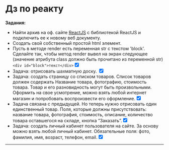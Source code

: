 # Дз по реакту
__Задания:__
- Найти архив на оф. сайте [ReactJS](https://reactjs.org/) с 
библиотекой ReactJS и подключить 
ее к новому веб документу. 
- Создать свой собственный простой html элемент.
- Пусть в методе render есть переменная str с текстом 'block'. 
  Сделайте так, чтобы метод render вывел на экран следующее (значение атрибута class должно быть прочитано из переменной str)
  ```<div id="block">текст</div>```<input type="checkbox" checked>
 - Задача: отрисовать шахматную доску. <input type="checkbox" checked>
 - Задача: создать страницу со списком товаров. 
 Список товаров должен содержать Название товара, фотографию, стоимость товара. 
   Товар и его разновидность могут быть произвольными. 
   Оформить на свое усмотрение, можно взять любой интернет магазин и попробовать воспроизвести его оформление.<input type="checkbox" checked>
- Задача связана с предыдущей. Но теперь нужно отрисовать один единственный товар. 
  Поля, которые должны присутствовать: 
  название товара, фотография, стоимость, описание, количество товара оставшегося на складе, кнопка “Заказать”.<input type="checkbox" checked>
 - Задача: создать личный кабинет пользователя на сайте. 
   За основу можно взять любой личный кабинет. Обязательные поля: фото, фамилия, имя, возраст, телефон, email.<input type="checkbox" checked>
 
 
 ---
 
   
   